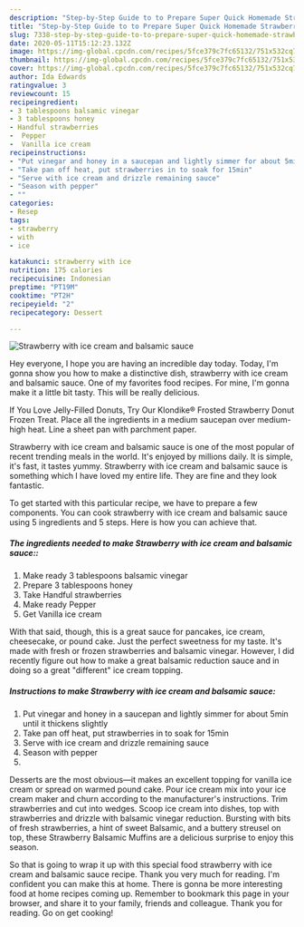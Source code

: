 ```yaml
---
description: "Step-by-Step Guide to to Prepare Super Quick Homemade Strawberry with ice cream and balsamic sauce"
title: "Step-by-Step Guide to to Prepare Super Quick Homemade Strawberry with ice cream and balsamic sauce"
slug: 7338-step-by-step-guide-to-to-prepare-super-quick-homemade-strawberry-with-ice-cream-and-balsamic-sauce
date: 2020-05-11T15:12:23.132Z
image: https://img-global.cpcdn.com/recipes/5fce379c7fc65132/751x532cq70/strawberry-with-ice-cream-and-balsamic-sauce-recipe-main-photo.jpg
thumbnail: https://img-global.cpcdn.com/recipes/5fce379c7fc65132/751x532cq70/strawberry-with-ice-cream-and-balsamic-sauce-recipe-main-photo.jpg
cover: https://img-global.cpcdn.com/recipes/5fce379c7fc65132/751x532cq70/strawberry-with-ice-cream-and-balsamic-sauce-recipe-main-photo.jpg
author: Ida Edwards
ratingvalue: 3
reviewcount: 15
recipeingredient:
- 3 tablespoons balsamic vinegar
- 3 tablespoons honey
- Handful strawberries
-  Pepper
-  Vanilla ice cream
recipeinstructions:
- "Put vinegar and honey in a saucepan and lightly simmer for about 5min until it thickens slightly"
- "Take pan off heat, put strawberries in to soak for 15min"
- "Serve with ice cream and drizzle remaining sauce"
- "Season with pepper"
- ""
categories:
- Resep
tags:
- strawberry
- with
- ice

katakunci: strawberry with ice
nutrition: 175 calories
recipecuisine: Indonesian
preptime: "PT19M"
cooktime: "PT2H"
recipeyield: "2"
recipecategory: Dessert

---
```



![Strawberry with ice cream and balsamic sauce](https://img-global.cpcdn.com/recipes/5fce379c7fc65132/751x532cq70/strawberry-with-ice-cream-and-balsamic-sauce-recipe-main-photo.jpg)

Hey everyone, I hope you are having an incredible day today. Today, I'm gonna show you how to make a distinctive dish, strawberry with ice cream and balsamic sauce. One of my favorites food recipes. For mine, I'm gonna make it a little bit tasty. This will be really delicious.

If You Love Jelly-Filled Donuts, Try Our Klondike® Frosted Strawberry Donut Frozen Treat. Place all the ingredients in a medium saucepan over medium-high heat. Line a sheet pan with parchment paper.

Strawberry with ice cream and balsamic sauce is one of the most popular of recent trending meals in the world. It's enjoyed by millions daily. It is simple, it's fast, it tastes yummy. Strawberry with ice cream and balsamic sauce is something which I have loved my entire life. They are fine and they look fantastic.


To get started with this particular recipe, we have to prepare a few components. You can cook strawberry with ice cream and balsamic sauce using 5 ingredients and 5 steps. Here is how you can achieve that.

##### The ingredients needed to make Strawberry with ice cream and balsamic sauce::

1. Make ready 3 tablespoons balsamic vinegar
1. Prepare 3 tablespoons honey
1. Take Handful strawberries
1. Make ready  Pepper
1. Get  Vanilla ice cream


With that said, though, this is a great sauce for pancakes, ice cream, cheesecake, or pound cake. Just the perfect sweetness for my taste. It&#39;s made with fresh or frozen strawberries and balsamic vinegar. However, I did recently figure out how to make a great balsamic reduction sauce and in doing so a great &#34;different&#34; ice cream topping. 

##### Instructions to make Strawberry with ice cream and balsamic sauce:

1. Put vinegar and honey in a saucepan and lightly simmer for about 5min until it thickens slightly
1. Take pan off heat, put strawberries in to soak for 15min
1. Serve with ice cream and drizzle remaining sauce
1. Season with pepper
1. 


Desserts are the most obvious—it makes an excellent topping for vanilla ice cream or spread on warmed pound cake. Pour ice cream mix into your ice cream maker and churn according to the manufacturer&#39;s instructions. Trim strawberries and cut into wedges. Scoop ice cream into dishes, top with strawberries and drizzle with balsamic vinegar reduction. Bursting with bits of fresh strawberries, a hint of sweet Balsamic, and a buttery streusel on top, these Strawberry Balsamic Muffins are a delicious surprise to enjoy this season. 

So that is going to wrap it up with this special food strawberry with ice cream and balsamic sauce recipe. Thank you very much for reading. I'm confident you can make this at home. There is gonna be more interesting food at home recipes coming up. Remember to bookmark this page in your browser, and share it to your family, friends and colleague. Thank you for reading. Go on get cooking!
